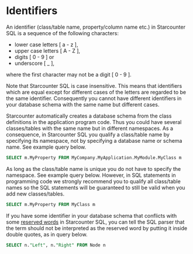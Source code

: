 # Identifiers

An identifier (class/table name, property/column name etc.) in Starcounter SQL is a sequence of the following characters:

- lower case letters [ a - z ],
- upper case letters [ A - Z ],
- digits [ 0 - 9 ] or
- underscore [ _ ],

where the first character may not be a digit [ 0 - 9 ].

Note that Starcounter SQL is case insensitive.  This means that identifiers which are equal except for different cases of the letters are regarded to be the same identifier. Consequently you cannot have different identifiers in your database schema with the same name but different cases.

Starcounter automatically creates a database schema from the class definitions in the application program code. Thus you could have several classes/tables with the same name but in different namespaces. As a consequence, in Starcounter SQL you qualify a class/table name by specifying its namespace, not by specifying a database name or schema name. See example query below.

```sql
SELECT m.MyProperty FROM MyCompany.MyApplication.MyModule.MyClass m
```

As long as the class/table name is unique you do not have to specify the namespace. See example query below. However, in SQL statements in programming code we strongly recommend you to qualify all class/table names so the SQL statements will be guaranteed to still be valid when you add new classes/tables.

```sql
SELECT m.MyProperty FROM MyClass m
```

If you have some identifier in your database schema that conflicts with some
[reserved words](/guides/SQL/reserved-words) in Starcounter SQL, you can tell the SQL parser that the term should not be interpreted as the reserved word by putting it inside double quotes, as in query below. 

```sql
SELECT n."Left", n."Right" FROM Node n
```

<!--We strongly recommend that when you write SQL statements in program
code you always use double quotes around your identifiers so your code will be forward
compatible to future releases of Starcounter.-->
